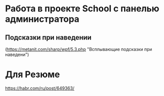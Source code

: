 # Работа в проекте School с панелью администратора

Подсказки при наведении
---------------------
(https://metanit.com/sharp/wpf/5.3.php "Всплывающие подсказки при наведени")

Для Резюме
======================
https://habr.com/ru/post/649363/
